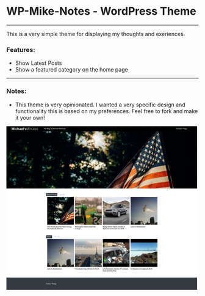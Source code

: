 # WP-Mike-Notes - WordPress Theme
-------------------------------

This is a very simple theme for displaying my thoughts and exeriences.

### Features:

* Show Latest Posts
* Show a featured category on the home page

-------------------------------

### Notes:

* This theme is very opinionated. I wanted a very specific design and functionality this is based on my preferences. Feel free to fork and make it your own!

![Theme Screenshot](/screenshot.png?raw=true)